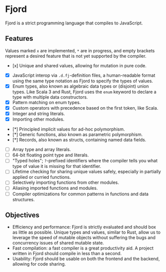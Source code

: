# Fjord

Fjord is a strict programming language that compiles to JavaScript.

## Features
Values marked `x` are implemented, `*` are in progress, and empty brackets 
represent a desired feature that is not yet supported by the compiler. 

 * [x] Unique and shared values, allowing for mutation in pure code.
 * [x] JavaScript interop via `.d.fj`-definition files, a human-readable 
       format using the same type notation as Fjord to specify the types
       of values.
 * [x] Enum types, also known as algebraic data types or (disjoint) union types. 
       Like Scala 3 and Rust, Fjord uses the `enum` keyword to declare a type 
       with multiple data constructors. 
 * [x] Pattern matching on enum types. 
 * [x] Custom operators with precedence based on the first token, like Scala.
 * [x] Integer and string literals.
 * [x] Importing other modules.
 * [*] Principled implicit values for ad-hoc polymorphism. 
 * [*] Generic functions, also known as parametric polymorphism.
 * [*] Records, also known as structs, containing named data fields. 
 * [ ] Array type and array literals.
 * [ ] 64-bit floating point type and literals.
 * [ ] "Typed holes"; `?`-prefixed identifiers where the compiler tells you what 
       type of value it is missing for that identifier. 
 * [ ] Lifetime checking for sharing unique values safely, especially in partially 
       applied or curried functions.
 * [ ] Selectively importing functions from other modules.
 * [ ] Aliasing imported functions and modules. 
 * [ ] Compiler optimizations for common patterns in functions and data structures. 

## Objectives

 * Efficiency and performance: Fjord is strictly evaluated and should box as 
   little as possible. Unique types and values, similar to Rust, allow us to 
   leverage the speed of mutable objects without suffering the bugs and 
   concurrency issues of shared mutable state.
 * Fast compilation: a fast compiler is a great productivity aid. A project 
   written in Fjord should compile in less than a second.
 * Usability: Fjord should be usable on both the frontend and the backend,
   allowing for code sharing. 
